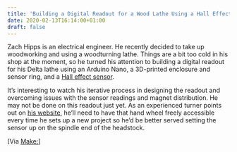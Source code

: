 ```yaml
---
title: 'Building a Digital Readout for a Wood Lathe Using a Hall Effect Sensor'
date: 2020-02-13T16:14:00+01:00
draft: false
---
```


Zach Hipps is an electrical engineer. He recently decided to take up woodworking and using a woodturning lathe. Things are a bit too cold in his shop at the moment, so he turned his attention to building a digital readout for his Delta lathe using an Arduino Nano, a 3D-printed enclosure and sensor ring, and a [Hall effect sensor](https://en.wikipedia.org/wiki/Hall_effect).

It’s interesting to watch his iterative process in designing the readout and overcoming issues with the sensor readings and magnet distribution. He may not be done on this readout just yet. As an experienced turner points out on [his website](https://www.bytesizedengineering.com/projects/wood-lathe-digital-readout), he’ll need to have that hand wheel freely accessible every time he sets up a new project so he’d be better served setting the sensor up on the spindle end of the headstock.

\[Via [Make:](https://makezine.com/2020/02/11/building-a-digital-readout-for-a-lathe-from-scratch/)\]